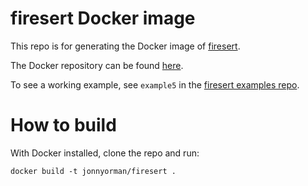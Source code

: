 # firesert Docker image

This repo is for generating the Docker image of [firesert](https://github.com/JonnyOrman/firesert).

The Docker repository can be found [here](https://hub.docker.com/r/jonnyorman/firesert).

To see a working example, see `example5` in the [firesert examples repo](https://github.com/JonnyOrman/firesert-examples).

# How to build

With Docker installed, clone the repo and run:
```
docker build -t jonnyorman/firesert .
```